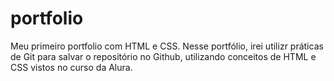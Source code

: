 # portfolio
Meu primeiro portfolio com HTML e CSS.
Nesse portfólio, irei  utilizr práticas de Git para salvar o repositório no Github, utilizando conceitos de HTML e CSS vistos no curso da Alura.
